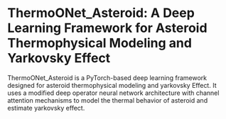 # ThermoONet_Asteroid: A Deep Learning Framework for Asteroid Thermophysical Modeling and Yarkovsky Effect
ThermoONet_Asteroid is a PyTorch-based deep learning framework designed for asteroid thermophysical modeling and yarkovsky Effect. It uses a modified deep operator neural network architecture with channel attention mechanisms to model the thermal behavior of asteroid and estimate yarkovsky effect.
